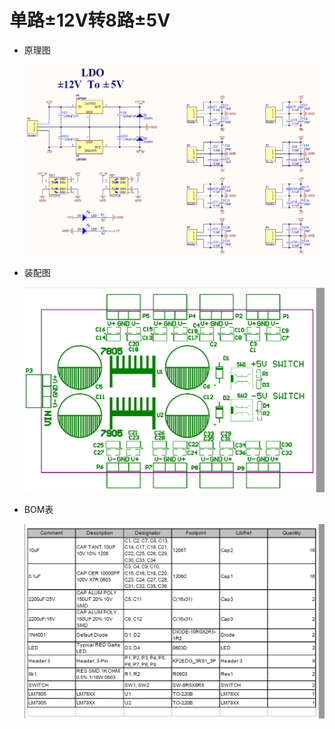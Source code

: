 # 单路±12V转8路±5V

- 原理图

	![无法加载](装配图\SCH.png)

- 装配图

  ![无法加载](装配图\ASM.png)

- BOM表

  ![无法加载](装配图\BOM.png)
